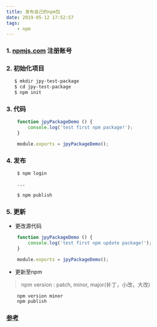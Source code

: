 ```yaml
---
title: 发布自己的npm包
date: 2019-05-12 17:52:57
tags:
    - npm
---
```


### 1. [npmjs.com](https://npmjs.com) 注册账号

### 2. 初始化项目

```bash
   $ mkdir jpy-test-package
   $ cd jpy-test-package
   $ npm init
```
### 3. 代码
```js
    function jpyPackageDemo () {
        console.log('test first npm package!');
    }

    module.exports = jpyPackageDemo();
```

### 4. 发布
```bash
    $ npm login

    ...

    $ npm publish
```

### 5. 更新
- 更改源代码
```js
    function jpyPackageDemo () {
        console.log('test first npm update package!');
    }

    module.exports = jpyPackageDemo();
```
- 更新至npm
> npm version <type> : patch, minor,  major(补丁，小改，大改)
```bash
    npm version minor
    npm publish
```
### [参考](https://www.cnblogs.com/penghuwan/p/6973702.html#_label3_0)
